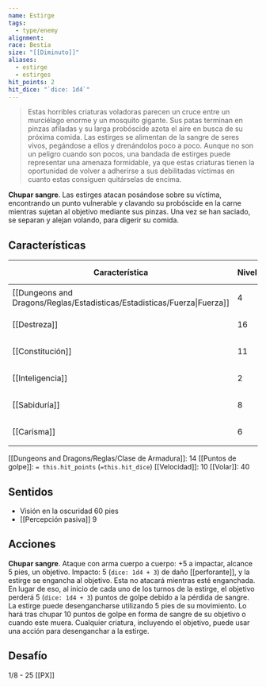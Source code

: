 ```yaml
---
name: Estirge
tags:
  - type/enemy
alignment: 
race: Bestia
size: "[[Diminuto]]"
aliases:
  - estirge
  - estirges
hit_points: 2
hit_dice: "`dice: 1d4`"
---
```

> Estas horribles criaturas voladoras parecen un cruce entre un murciélago enorme y un mosquito gigante. Sus patas terminan en pinzas afiladas y su larga probóscide azota el aire en busca de su próxima comida. Las estirges se alimentan de la sangre de seres vivos, pegándose a ellos y  drenándolos poco a poco. Aunque no son un peligro cuando son pocos, una bandada de estirges puede representar una amenaza formidable, ya que estas criaturas tienen la oportunidad de volver a adherirse a sus debilitadas víctimas en cuanto estas consiguen quitárselas de encima. 

**Chupar sangre**. Las estirges atacan posándose sobre su víctima, encontrando un punto vulnerable y clavando su probóscide en la carne mientras sujetan al objetivo mediante sus pinzas. Una vez se han saciado, se separan y alejan volando, para digerir su comida.
## Características
| Característica                                                           | Nivel | Bonificador | Lanzar dado      |
| ------------------------------------------------------------------------ | ----- | ----------- | ---------------- |
| [[Dungeons and Dragons/Reglas/Estadisticas/Estadisticas/Fuerza\|Fuerza]] | 4     | -3          | `dice: 1d20 - 3` |
| [[Destreza]]                                                             | 16    | 3           | `dice: 1d20 + 3` |
| [[Constitución]]                                                         | 11    | 0           | `dice: 1d20 + 0` |
| [[Inteligencia]]                                                         | 2     | -4          | `dice: 1d20 - 4` |
| [[Sabiduría]]                                                            | 8     | -1          | `dice: 1d20 - 1` |
| [[Carisma]]                                                              | 6     | -2          | `dice: 1d20 -2`  |

[[Dungeons and Dragons/Reglas/Clase de Armadura]]: 14
[[Puntos de golpe]]: `= this.hit_points` (`=this.hit_dice`)
[[Velocidad]]: 10
[[Volar]]: 40


## Sentidos
- Visión en la oscuridad 60 pies
- [[Percepción pasiva]] 9

## Acciones
**Chupar sangre**. Ataque con arma cuerpo a cuerpo: +5 a impactar, alcance 5 pies, un objetivo. Impacto: 5 (`dice: 1d4 + 3`) de daño [[perforante]], y la estirge se engancha al objetivo. Esta no atacará mientras esté enganchada. En lugar de eso, al inicio de cada uno de los turnos de la estirge, el objetivo perderá 5 (`dice: 1d4 + 3`) puntos de golpe debido a la pérdida de sangre. La estirge puede desengancharse utilizando 5 pies de su movimiento. Lo hará tras chupar 10 puntos de golpe en forma de sangre de su objetivo o cuando este muera. Cualquier criatura, incluyendo el objetivo, puede usar una acción para desenganchar a la estirge.
## Desafío

1/8 - 25 [[PX]]
